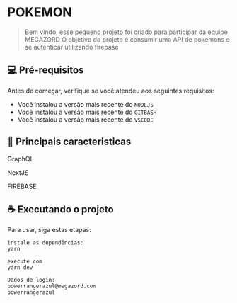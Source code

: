 # POKEMON 

> Bem vindo, esse pequeno projeto foi criado para participar da equipe MEGAZORD
O objetivo do projeto é consumir uma API de pokemons e se autenticar utilizando firebase


## 💻 Pré-requisitos

Antes de começar, verifique se você atendeu aos seguintes requisitos:

* Você instalou a versão mais recente do `NODEJS`
* Você instalou a versão mais recente do `GITBASH`
* Você instalou a versão mais recente do `VSCODE`

## 🚀 Principais caracteristicas

GraphQL

NextJS

FIREBASE

## ☕ Executando o projeto

Para usar, siga estas etapas:

```
instale as dependências:
yarn

execute com
yarn dev

Dados de login:
powerrangerazul@megazord.com
powerrangerazul
```